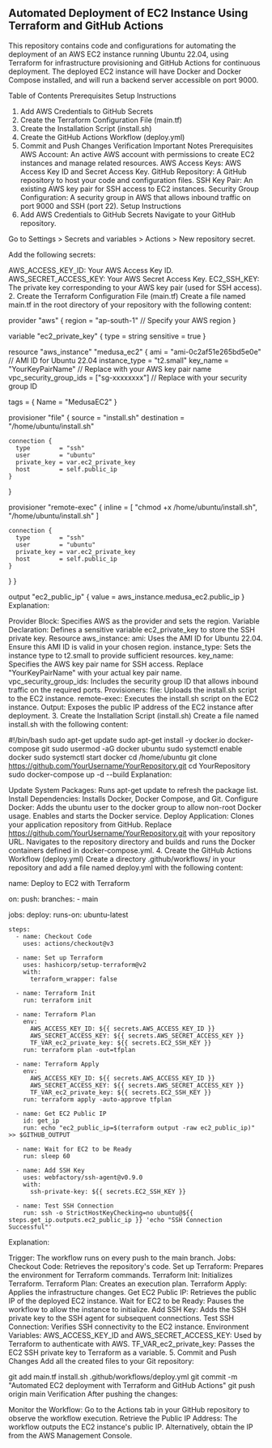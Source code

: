 ## Automated Deployment of EC2 Instance Using Terraform and GitHub Actions
This repository contains code and configurations for automating the deployment of an AWS EC2 instance running Ubuntu 22.04, using Terraform for infrastructure provisioning and GitHub Actions for continuous deployment. The deployed EC2 instance will have Docker and Docker Compose installed, and will run a backend server accessible on port 9000.

Table of Contents
Prerequisites
Setup Instructions
1. Add AWS Credentials to GitHub Secrets
2. Create the Terraform Configuration File (main.tf)
3. Create the Installation Script (install.sh)
4. Create the GitHub Actions Workflow (deploy.yml)
5. Commit and Push Changes
Verification
Important Notes
Prerequisites
AWS Account: An active AWS account with permissions to create EC2 instances and manage related resources.
AWS Access Keys: AWS Access Key ID and Secret Access Key.
GitHub Repository: A GitHub repository to host your code and configuration files.
SSH Key Pair: An existing AWS key pair for SSH access to EC2 instances.
Security Group Configuration: A security group in AWS that allows inbound traffic on port 9000 and SSH (port 22).
Setup Instructions
1. Add AWS Credentials to GitHub Secrets
Navigate to your GitHub repository.

Go to Settings > Secrets and variables > Actions > New repository secret.

Add the following secrets:

AWS_ACCESS_KEY_ID: Your AWS Access Key ID.
AWS_SECRET_ACCESS_KEY: Your AWS Secret Access Key.
EC2_SSH_KEY: The private key corresponding to your AWS key pair (used for SSH access).
2. Create the Terraform Configuration File (main.tf)
Create a file named main.tf in the root directory of your repository with the following content:

provider "aws" {
  region = "ap-south-1" // Specify your AWS region
}

variable "ec2_private_key" {
  type      = string
  sensitive = true
}

resource "aws_instance" "medusa_ec2" {
  ami                    = "ami-0c2af51e265bd5e0e" // AMI ID for Ubuntu 22.04
  instance_type          = "t2.small"
  key_name               = "YourKeyPairName" // Replace with your AWS key pair name
  vpc_security_group_ids = ["sg-xxxxxxxx"] // Replace with your security group ID

  tags = {
    Name = "MedusaEC2"
  }

  provisioner "file" {
    source      = "install.sh"
    destination = "/home/ubuntu/install.sh"

    connection {
      type        = "ssh"
      user        = "ubuntu"
      private_key = var.ec2_private_key
      host        = self.public_ip
    }
  }

  provisioner "remote-exec" {
    inline = [
      "chmod +x /home/ubuntu/install.sh",
      "/home/ubuntu/install.sh"
    ]

    connection {
      type        = "ssh"
      user        = "ubuntu"
      private_key = var.ec2_private_key
      host        = self.public_ip
    }
  }
}

output "ec2_public_ip" {
  value = aws_instance.medusa_ec2.public_ip
}
Explanation:

Provider Block: Specifies AWS as the provider and sets the region.
Variable Declaration: Defines a sensitive variable ec2_private_key to store the SSH private key.
Resource aws_instance:
ami: Uses the AMI ID for Ubuntu 22.04. Ensure this AMI ID is valid in your chosen region.
instance_type: Sets the instance type to t2.small to provide sufficient resources.
key_name: Specifies the AWS key pair name for SSH access. Replace "YourKeyPairName" with your actual key pair name.
vpc_security_group_ids: Includes the security group ID that allows inbound traffic on the required ports.
Provisioners:
file: Uploads the install.sh script to the EC2 instance.
remote-exec: Executes the install.sh script on the EC2 instance.
Output: Exposes the public IP address of the EC2 instance after deployment.
3. Create the Installation Script (install.sh)
Create a file named install.sh with the following content:

#!/bin/bash
sudo apt-get update
sudo apt-get install -y docker.io docker-compose git
sudo usermod -aG docker ubuntu
sudo systemctl enable docker
sudo systemctl start docker
cd /home/ubuntu
git clone https://github.com/YourUsername/YourRepository.git
cd YourRepository
sudo docker-compose up -d --build
Explanation:

Update System Packages: Runs apt-get update to refresh the package list.
Install Dependencies: Installs Docker, Docker Compose, and Git.
Configure Docker:
Adds the ubuntu user to the docker group to allow non-root Docker usage.
Enables and starts the Docker service.
Deploy Application:
Clones your application repository from GitHub. Replace https://github.com/YourUsername/YourRepository.git with your repository URL.
Navigates to the repository directory and builds and runs the Docker containers defined in docker-compose.yml.
4. Create the GitHub Actions Workflow (deploy.yml)
Create a directory .github/workflows/ in your repository and add a file named deploy.yml with the following content:

name: Deploy to EC2 with Terraform

on:
  push:
    branches:
      - main

jobs:
  deploy:
    runs-on: ubuntu-latest

    steps:
      - name: Checkout Code
        uses: actions/checkout@v3

      - name: Set up Terraform
        uses: hashicorp/setup-terraform@v2
        with:
          terraform_wrapper: false

      - name: Terraform Init
        run: terraform init

      - name: Terraform Plan
        env:
          AWS_ACCESS_KEY_ID: ${{ secrets.AWS_ACCESS_KEY_ID }}
          AWS_SECRET_ACCESS_KEY: ${{ secrets.AWS_SECRET_ACCESS_KEY }}
          TF_VAR_ec2_private_key: ${{ secrets.EC2_SSH_KEY }}
        run: terraform plan -out=tfplan

      - name: Terraform Apply
        env:
          AWS_ACCESS_KEY_ID: ${{ secrets.AWS_ACCESS_KEY_ID }}
          AWS_SECRET_ACCESS_KEY: ${{ secrets.AWS_SECRET_ACCESS_KEY }}
          TF_VAR_ec2_private_key: ${{ secrets.EC2_SSH_KEY }}
        run: terraform apply -auto-approve tfplan

      - name: Get EC2 Public IP
        id: get_ip
        run: echo "ec2_public_ip=$(terraform output -raw ec2_public_ip)" >> $GITHUB_OUTPUT

      - name: Wait for EC2 to be Ready
        run: sleep 60

      - name: Add SSH Key
        uses: webfactory/ssh-agent@v0.9.0
        with:
          ssh-private-key: ${{ secrets.EC2_SSH_KEY }}

      - name: Test SSH Connection
        run: ssh -o StrictHostKeyChecking=no ubuntu@${{ steps.get_ip.outputs.ec2_public_ip }} 'echo "SSH Connection Successful"'
Explanation:

Trigger: The workflow runs on every push to the main branch.
Jobs:
Checkout Code: Retrieves the repository's code.
Set up Terraform: Prepares the environment for Terraform commands.
Terraform Init: Initializes Terraform.
Terraform Plan: Creates an execution plan.
Terraform Apply: Applies the infrastructure changes.
Get EC2 Public IP: Retrieves the public IP of the deployed EC2 instance.
Wait for EC2 to be Ready: Pauses the workflow to allow the instance to initialize.
Add SSH Key: Adds the SSH private key to the SSH agent for subsequent connections.
Test SSH Connection: Verifies SSH connectivity to the EC2 instance.
Environment Variables:
AWS_ACCESS_KEY_ID and AWS_SECRET_ACCESS_KEY: Used by Terraform to authenticate with AWS.
TF_VAR_ec2_private_key: Passes the EC2 SSH private key to Terraform as a variable.
5. Commit and Push Changes
Add all the created files to your Git repository:

git add main.tf install.sh .github/workflows/deploy.yml
git commit -m "Automated EC2 deployment with Terraform and GitHub Actions"
git push origin main
Verification
After pushing the changes:

Monitor the Workflow: Go to the Actions tab in your GitHub repository to observe the workflow execution.
Retrieve the Public IP Address:
The workflow outputs the EC2 instance's public IP.
Alternatively, obtain the IP from the AWS Management Console.

